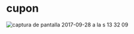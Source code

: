 # cupon
![captura de pantalla 2017-09-28 a la s 13 32 09](https://user-images.githubusercontent.com/29611038/30983947-87b240e2-a451-11e7-8f8b-f29c11168cd8.png)


